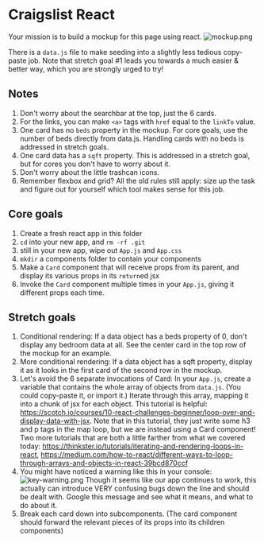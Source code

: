 # Craigslist React

Your mission is to build a mockup for this page using react.
![mockup.png](./mockup.png)

There is a `data.js` file to make seeding into a slightly less tedious copy-paste job. Note that stretch goal #1 leads you towards a much easier & better way, which you are strongly urged to try!

## Notes
1. Don't worry about the searchbar at the top, just the 6 cards.
1. For the links, you can make `<a>` tags with `href` equal to the `linkTo` value.
1. One card has no `beds` property in the mockup. For core goals, use the number of beds directly from data.js. Handling cards with no beds is addressed in stretch goals.
1. One card data has a `sqft` property. This is addressed in a stretch goal, but for cores you don't have to worry about it.
1. Don't worry about the little trashcan icons.
1. Remember flexbox and grid? All the old rules still apply: size up the task and figure out for yourself which tool makes sense for this job.

## Core goals
1. Create a fresh react app in this folder
1. `cd` into your new app, and `rm -rf .git`
2. still in your new app, wipe out `App.js` and `App.css`
3. `mkdir` a components folder to contain your components
4. Make a `Card` component that will receive props from its parent, and display its various props in its `return`ed jsx
5. Invoke the `Card` component multiple times in your `App.js`, giving it different props each time.

## Stretch goals
1. Conditional rendering: If a data object has a beds property of 0, don't display any bedroom data at all. See the center card in the top row of the mockup for an example.
1. More conditional rendering: If a data object has a sqft property, display it as it looks in the first card of the second row in the mockup.
1. Let's avoid the 6 separate invocations of Card: In your `App.js`, create a variable that contains the whole array of objects from `data.js`. (You could copy-paste it, or import it.) Iterate through this array, mapping it into a chunk of jsx for each object. This tutorial is helpful: https://scotch.io/courses/10-react-challenges-beginner/loop-over-and-display-data-with-jsx. Note that in this tutorial, they just write some h3 and p tags in the map loop, but we are instead using a Card component! Two more tutorials that are both a little farther from what we covered today: https://thinkster.io/tutorials/iterating-and-rendering-loops-in-react, https://medium.com/how-to-react/different-ways-to-loop-through-arrays-and-objects-in-react-39bcd870ccf
1. You might have noticed a warning like this in your console:
![key-warning.png](./key-warning.png)
Though it seems like our app continues to work, this actually can introduce VERY confusing bugs down the line and should be dealt with. Google this message and see what it means, and what to do about it.
1. Break each card down into subcomponents. (The card component should forward the relevant pieces of its props into its children components)



